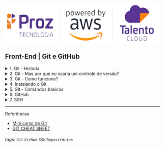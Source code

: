 ![](./assets/hd-header.png)

## Front-End | Git e GitHub

<details>
  <summary>1. Git - História</summary>
  
  - Linus Torvalds estava insatisfeito com o BitKeeper, ferramenta de controle de versão que ele utilizava para desenvolver o [kernel do Linux](https://pt.wikipedia.org/wiki/Linux_(n%C3%BAcleo)).

  - O BitKeeper foi substituído pelo Git, que é um sistema de controle de versão de código aberto.

  - O Git é um sistema de controle de versão de código aberto, que permite aos usuários acompanhar o histórico de alterações de um repositório.

  - [Linus Torvalds](https://pt.wikipedia.org/wiki/Linus_Torvalds), que é um dos fundadores do Git, criou o Git em seu laboratório de informática, em Linus Torvalds' home.


  
</details>

<details>
  <summary>2. Git - Mas por que eu usaria um controle de versão? </summary>
  
  ### Organizar o desenvolvimento de software
  - Gerenciar manualmente as versões do seu software não será mais necessário, o Git gerencia de uma forma mais organizada e eficiente para você. 
  ![](./assets/01.png)

  - O Git oferece controle total do projeto ao desenvolvedor para, entre outras coisas:
    - Visualizar as mudanças ocorridas em cada arquivo;
    - Visualizar o estado do projeto em etapas anteriores;
    - Desfazer mudanças;
    - Desenvolver funcionalidades em paralelo.

  ### Compartilhar projetos
  - Desenvolver projetos colaborativos nem sempre é fácil. Utilizar DropBox, pen drives ou afins para compartilhar código muitas vezes resulta em dor de cabeça.
  ![](./assets/02.png)

  - Estas ferramentas foram projetadas para fins genéricos, não oferecendo aspectos importantes para uma equipe de desenvolvimento, como histórico de ações de cada colaborador, consistência entre as versões dos integrantes e fácil identificação e correção de bugs.
  ![](./assets/03.png)

  - Independe da plataforma
  ![](./assets/04.png)

  - O mercado utiliza! E o Git está entre os mais populares.
  ![](./assets/05.png)

  - Quem usa Git?
  ![](./assets/06.png)

</details>

<details>
  <summary>3. Git - Como funciona?</summary>

  - Armazenamento baseado em Snapshots e não em lista de alterações
  ![](./assets/07.png)

  - SCV Distribuído. No Git, todos os clientes possuem uma cópia completa do repositório remoto.
  ![](./assets/08.png)

  - Fluxo de trabalho
  ![](./assets/09.png)

  - Working directory
  > O diretório de trabalho é o diretório onde o Git armazena os arquivos do projeto.

  - Staging Area
  > O staging area é um espaço temporário onde os arquivos são armazenados antes de serem enviados para o repositório remoto.

  - Local repo
  > O repositório local é onde os arquivos são armazenados.

  - Remote repo
  > O repositório remoto é onde os arquivos são armazenados.
  
</details>

<details>
<summary>4. Instalando o Git</summary>
...

 - Baixe o Instalador: Acesse o site oficial do Git em https://git-scm.com/ e clique no link de download para o Windows.

 - Execute o Instalador: Após o download ser concluído, execute o instalador clicando duas vezes no arquivo baixado.

 - Configuração da Instalação: Na tela de configuração, você pode optar por usar as configurações padrão ou personalizá-las de acordo com suas preferências. Clique em "Next" para prosseguir.

 - Seleção de Componentes: Na próxima tela, deixe todas as opções selecionadas por padrão, a menos que você saiba que não precisará de algum componente específico. Clique em "Next" novamente.

 - Seleção do Editor de Texto: Escolha o editor de texto que você deseja associar com o Git. O Notepad++ é uma escolha popular para muitos desenvolvedores, mas você pode selecionar qualquer editor de sua preferência. Clique em "Next".

 - Definindo as Variáveis de Ambiente: Na tela seguinte, mantenha a opção padrão selecionada para garantir que o Git seja acessível a partir da linha de comando. Clique em "Next".

 - Escolha de HTTPS ou SSH: Na próxima tela, escolha o método que você deseja usar para acessar repositórios remotos. Para a maioria dos usuários, a opção HTTPS é suficiente. Clique em "Next".

 - Configuração do Terminal: Selecione o terminal que você prefere usar com o Git. O Git Bash é uma escolha comum para usuários do Windows. Clique em "Next".

 - Instalação: Por fim, clique em "Install" para iniciar a instalação do Git no seu sistema.
 
 - Conclusão: Após a conclusão da instalação, você pode abrir o Git Bash ou qualquer outro terminal que você selecionou e começar a usar o Git. Use o comando git --version para verificar se o Git foi instalado corretamente e exibir a versão instalada.
 ...
</details>
<details>
  <summary>5. Git - Comandos básicos</summary>

  ```bash
  # Consultas rápidas. Caso não se lembre de algum comando no decorrer da prática ou queira uma explicação mais detalhada, use os comandos abaixo:

  # O comando git help é usado para obter ajuda sobre os comandos.
  git help
  ```

  - Configurando o ambiente
  >
  ```bash
  # Inicia com a Identificação
  git config --global user.name "Seu nome"
  git config --global user.email "Seu email"
  
  # Verificar se esta ok as configurações atuais
  git config --list
  ```
  - Iniciando um projeto
  >
  ```bash
  # Para iniciar um repositório Git.
  git init
  # Este comando cria toda a estrutura que o Git necessita para funcionar. Os arquivos são criador na pasta oculta .git/
  # A partir de agora você pode desenvolver seu projeto sob controle do Git
  ```
  
  - Verificando o estado do projeto
  >
  ```bash  
  # O git status exibe as alterações ocorridas no repositório desde o último commit.
  git status  
  ```

  - Adicionando arquivos

  ```bash
  # O git add adiciona ou atualiza um arquivo da staging area.
  # Ou seja, o comando informa ao Git para rastrear o referido arquivo. Caso o arquivo já esteja sob controle do Git, ele o atualiza.

  # Adicionar somente um arquivo
  git add nomearquivo.txt

  # Adicionar todos os arquivos
  git add .  
  ```

  - Confirmando mudanças

  ```bash
  # git commit transfere o estado do projeto salvo na staging area para o repositório do projeto.
  # Simplificando, ele confirma as suas modificações, criando um novo estado ou "ponto de referência" para o seu projeto. Todo commit é associado à um checksum para poder ser referenciado posteriormente.

  git commit -m "Mensagem de commit"
  ```

  - Desfazendo mudanças

  ```bash
  # O comando git restore restaura o estado do arquivo para o estado anterior ao commit.
  git restore arquivo.txt
  ```  

  - Vinculando repositório local com o remoto
  
  ```bash
  # O comando git remote add adiciona um repositório remoto ao projeto.
  git remote add origin https://github.com/<usuário>/<repositório>.git
  ```
  
  - Renomeando branch de Master para main

  ```bash
  # O comando git branch -m <novonome>
  git branch -m main
  ```

  - Enviando mudanças para o repositório remoto
  
  ```bash
  # O comando git push envia as mudanças para o repositório remoto.
  git push -u origin main
  caso não funcione tente o force
  git push -f origin main
  ```

  - Atualizando o repositório remoto
  
  ```bash
  # O comando git pull atualiza o repositório remoto com as mudanças do repositório local.
  git pull
  ou
  git pull origin main
  ```

  - Clonando repositório remoto
  
  ```bash
  # O comando git clone cria um repositório local a partir de um repositório remoto.
  git clone https://github.com/<usuário>/<repositório>.git
  ```
</details>

<details>
  <summary>6. GitHub</summary>

  > GitHub é uma plataforma de hospedagem de código-fonte e arquivos com controle de versão usando o Git. Ele permite que programadores, utilitários ou qualquer usuário cadastrado na plataforma contribuam em projetos privados e/ou Open Source de qualquer lugar do mundo. 

  > Criar uma conta [link](https://github.com/signup)  

  ![](./assets/10.png)
</details>

<details>
  <summary>7. SSH</summary>  

  > Secure Shell é um protocolo de rede criptográfico para operação de serviços de rede de forma segura sobre uma rede insegura. O melhor exemplo de aplicação conhecido é para login remoto de utilizadores a sistemas de computadores.
  
  - Gerar chave pública e privada [link](https://docs.github.com/pt/authentication/connecting-to-github-with-ssh)

  ![](./assets/11.png)
  
</details>

-------------------------------
Referências
 - [Mini curso de Git](https://minicursogit.github.io/#/)
 - [GIT CHEAT SHEET](https://education.github.com/git-cheat-sheet-education.pdf)

###### tags: `Git` `GitHub` `SSH` `Repositórios`
